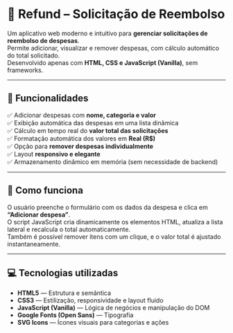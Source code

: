 # 💸 Refund – Solicitação de Reembolso

Um aplicativo web moderno e intuitivo para **gerenciar solicitações de reembolso de despesas**.  
Permite adicionar, visualizar e remover despesas, com cálculo automático do total solicitado.  
Desenvolvido apenas com **HTML, CSS e JavaScript (Vanilla)**, sem frameworks.

---

## 🚀 Funcionalidades

✅ Adicionar despesas com **nome, categoria e valor**  
✅ Exibição automática das despesas em uma lista dinâmica  
✅ Cálculo em tempo real do **valor total das solicitações**  
✅ Formatação automática dos valores em **Real (R$)**  
✅ Opção para **remover despesas individualmente**  
✅ Layout **responsivo e elegante**  
✅ Armazenamento dinâmico em memória (sem necessidade de backend)  

---

## 🧠 Como funciona

O usuário preenche o formulário com os dados da despesa e clica em **“Adicionar despesa”**.  
O script JavaScript cria dinamicamente os elementos HTML, atualiza a lista lateral e recalcula o total automaticamente.  
Também é possível remover itens com um clique, e o valor total é ajustado instantaneamente.

---

## 💻 Tecnologias utilizadas

- **HTML5** — Estrutura e semântica  
- **CSS3** — Estilização, responsividade e layout fluido  
- **JavaScript (Vanilla)** — Lógica de negócios e manipulação do DOM  
- **Google Fonts (Open Sans)** — Tipografia  
- **SVG Icons** — Ícones visuais para categorias e ações  
